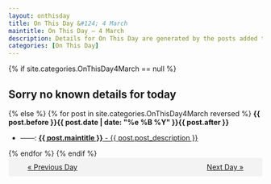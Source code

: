 ```yaml
---
layout: onthisday
title: On This Day &#124; 4 March
maintitle: On This Day — 4 March
description: Details for On This Day are generated by the posts added to the website so the content is subject to changes/updates over time.
categories: [On This Day]
---
```


{% if site.categories.OnThisDay4March == null %}
<h2>Sorry no known details for today</h2>
{% else %}
{% for post in site.categories.OnThisDay4March reversed %}
<strong>{{ post.before }}{{ post.date | date: "%e %B %Y" }}{{ post.after }}</strong>
<ul>
<li> ——: <a class="{{ post.class }}" href="{{ post.url }}"><strong>{{ post.maintitle }}</strong> - {{ post.post_description }}</a></li>
</ul>
{% endfor %}
{% endif %}
<br />
<div style="background-color: #f3f3f3; padding: 10px; border-radius: 5px; text-align: center; display: flex; justify-content: space-evenly;">
<a href="/onthisday/03/03-03">« Previous Day</a>
<span style="visibility:hidden;">[ Visit Leap Year February 29 ]</span>
<a href="/onthisday/03/03-05">Next Day »</a>
</div>
